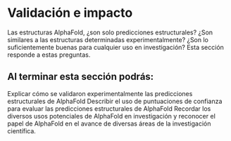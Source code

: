 # Validación e impacto
Las estructuras AlphaFold, ¿son solo predicciones estructurales? ¿Son similares a las estructuras determinadas experimentalmente? ¿Son lo suficientemente buenas para cualquier uso en investigación? Esta sección responde a estas preguntas.

## Al terminar esta sección podrás:
Explicar cómo se validaron experimentalmente las predicciones estructurales de AlphaFold
Describir el uso de puntuaciones de confianza para evaluar las predicciones estructurales de AlphaFold
Recordar los diversos usos potenciales de AlphaFold en investigación y reconocer el papel de AlphaFold en el avance de diversas áreas de la investigación científica.
